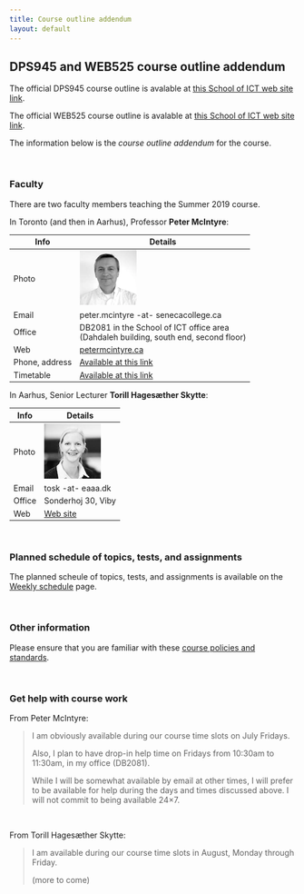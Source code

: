 ```yaml
---
title: Course outline addendum
layout: default
---
```


## DPS945 and WEB525 course outline addendum

The official DPS945 course outline is avalable at [this School of ICT web site link](https://ict.senecacollege.ca/course/dps945). 

The official WEB525 course outline is avalable at [this School of ICT web site link](https://ict.senecacollege.ca/course/web525). 

The information below is the *course outline addendum* for the course.

<br>

### Faculty

There are two faculty members teaching the Summer 2019 course. 

In Toronto (and then in Aarhus), Professor **Peter McIntyre**: 

Info | Details
--- | ---
Photo | ![Photo](/media/faculty-seneca-mcintyre-v1.png)
Email | peter.mcintyre -at- senecacollege.ca
Office | DB2081 in the School of ICT office area<br>(Dahdaleh building, south end, second floor)
Web | [petermcintyre.ca](http://petermcintyre.ca)
Phone, address | [Available at this link](https://petermcintyre.com/welcome/contact/)
Timetable | [Available at this link](https://petermcintyre.com/welcome/timetable/)

In Aarhus, Senior Lecturer **Torill Hagesæther Skytte**: 

Info | Details
--- | ---
Photo | ![Photo](/media/faculty-baa-skytte-v1.png)
Email | tosk -at- eaaa.dk
Office | Sonderhoj 30, Viby
Web | [Web site](https://www.baaa.dk/contact/find-employee/torill-hagesaether-skytte/)

<br>

### Planned schedule of topics, tests, and assignments

The planned scheule of topics, tests, and assignments is available on the [Weekly schedule](weekly-schedule) page. 

<br>

### Other information

Please ensure that you are familiar with these [course policies and standards](policies).

<br>

### Get help with course work

From Peter McIntyre:

> I am obviously available during our course time slots on July Fridays.  
>
> Also, I plan to have drop-in help time on Fridays from 10:30am to 11:30am, in my office (DB2081).  
>
> While I will be somewhat available by email at other times, I will prefer to be available for help during the days and times discussed above. I will not commit to being available 24×7.  

<br>

From Torill Hagesæther Skytte:

> I am available during our course time slots in August, Monday through Friday.  
>
> (more to come) 

<br>
